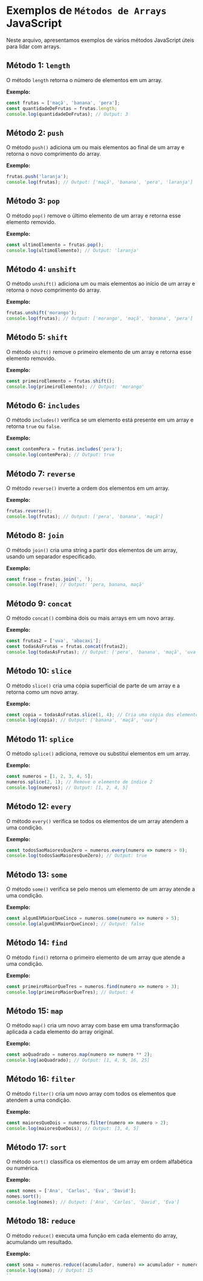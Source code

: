 # Exemplos de `Métodos de Arrays` JavaScript

Neste arquivo, apresentamos exemplos de vários métodos JavaScript úteis para lidar com arrays.

## Método 1: `length`

O método `length` retorna o número de elementos em um array.

**Exemplo:**
```javascript
const frutas = ['maçã', 'banana', 'pera'];
const quantidadeDeFrutas = frutas.length;
console.log(quantidadeDeFrutas); // Output: 3
```

## Método 2: `push`

O método `push()` adiciona um ou mais elementos ao final de um array e retorna o novo comprimento do array.

**Exemplo:**
```javascript
frutas.push('laranja');
console.log(frutas); // Output: ['maçã', 'banana', 'pera', 'laranja']
```

## Método 3: `pop`

O método `pop()` remove o último elemento de um array e retorna esse elemento removido.

**Exemplo:**
```javascript
const ultimoElemento = frutas.pop();
console.log(ultimoElemento); // Output: 'laranja'
```

## Método 4: `unshift`

O método `unshift()` adiciona um ou mais elementos ao início de um array e retorna o novo comprimento do array.

**Exemplo:**
```javascript
frutas.unshift('morango');
console.log(frutas); // Output: ['morango', 'maçã', 'banana', 'pera']
```

## Método 5: `shift`

O método `shift()` remove o primeiro elemento de um array e retorna esse elemento removido.

**Exemplo:**
```javascript
const primeiroElemento = frutas.shift();
console.log(primeiroElemento); // Output: 'morango'
```

## Método 6: `includes`

O método `includes()` verifica se um elemento está presente em um array e retorna `true` ou `false`.

**Exemplo:**
```javascript
const contemPera = frutas.includes('pera');
console.log(contemPera); // Output: true
```

## Método 7: `reverse`

O método `reverse()` inverte a ordem dos elementos em um array.

**Exemplo:**
```javascript
frutas.reverse();
console.log(frutas); // Output: ['pera', 'banana', 'maçã']
```

## Método 8: `join`

O método `join()` cria uma string a partir dos elementos de um array, usando um separador especificado.

**Exemplo:**
```javascript
const frase = frutas.join(', ');
console.log(frase); // Output: 'pera, banana, maçã'
```

## Método 9: `concat`

O método `concat()` combina dois ou mais arrays em um novo array.

**Exemplo:**
```javascript
const frutas2 = ['uva', 'abacaxi'];
const todasAsFrutas = frutas.concat(frutas2);
console.log(todasAsFrutas); // Output: ['pera', 'banana', 'maçã', 'uva', 'abacaxi']
```

## Método 10: `slice`

O método `slice()` cria uma cópia superficial de parte de um array e a retorna como um novo array.

**Exemplo:**
```javascript
const copia = todasAsFrutas.slice(1, 4); // Cria uma cópia dos elementos 1 a 3 (não incluindo o 4)
console.log(copia); // Output: ['banana', 'maçã', 'uva']
```

## Método 11: `splice`

O método `splice()` adiciona, remove ou substitui elementos em um array.

**Exemplo:**
```javascript
const numeros = [1, 2, 3, 4, 5];
numeros.splice(2, 1); // Remove o elemento de índice 2
console.log(numeros); // Output: [1, 2, 4, 5]
```

## Método 12: `every`

O método `every()` verifica se todos os elementos de um array atendem a uma condição.

**Exemplo:**
```javascript
const todosSaoMaioresQueZero = numeros.every(numero => numero > 0);
console.log(todosSaoMaioresQueZero); // Output: true
```

## Método 13: `some`

O método `some()` verifica se pelo menos um elemento de um array atende a uma condição.

**Exemplo:**
```javascript
const algumEhMaiorQueCinco = numeros.some(numero => numero > 5);
console.log(algumEhMaiorQueCinco); // Output: false
```

## Método 14: `find`

O método `find()` retorna o primeiro elemento de um array que atende a uma condição.

**Exemplo:**
```javascript
const primeiroMaiorQueTres = numeros.find(numero => numero > 3);
console.log(primeiroMaiorQueTres); // Output: 4
```

## Método 15: `map`

O método `map()` cria um novo array com base em uma transformação aplicada a cada elemento do array original.

**Exemplo:**
```javascript
const aoQuadrado = numeros.map(numero => numero ** 2);
console.log(aoQuadrado); // Output: [1, 4, 9, 16, 25]
```

## Método 16: `filter`

O método `filter()` cria um novo array com todos os elementos que atendem a uma condição.

**Exemplo:**
```javascript
const maioresQueDois = numeros.filter(numero => numero > 2);
console.log(maioresQueDois); // Output: [3, 4, 5]
```

## Método 17: `sort`

O método `sort()` classifica os elementos de um array em ordem alfabética ou numérica.

**Exemplo:**
```javascript
const nomes = ['Ana', 'Carlos', 'Eva', 'David'];
nomes.sort();
console.log(nomes); // Output: ['Ana', 'Carlos', 'David', 'Eva']
```

## Método 18: `reduce`

O método `reduce()` executa uma função em cada elemento do array, acumulando um resultado.

**Exemplo:**
```javascript
const soma = numeros.reduce((acumulador, numero) => acumulador + numero, 0);
console.log(soma); // Output: 15
``